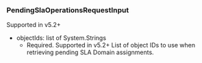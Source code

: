### PendingSlaOperationsRequestInput
Supported in v5.2+

- objectIds: list of System.Strings
  - Required. Supported in v5.2+
      List of object IDs to use when retrieving pending SLA Domain assignments.
